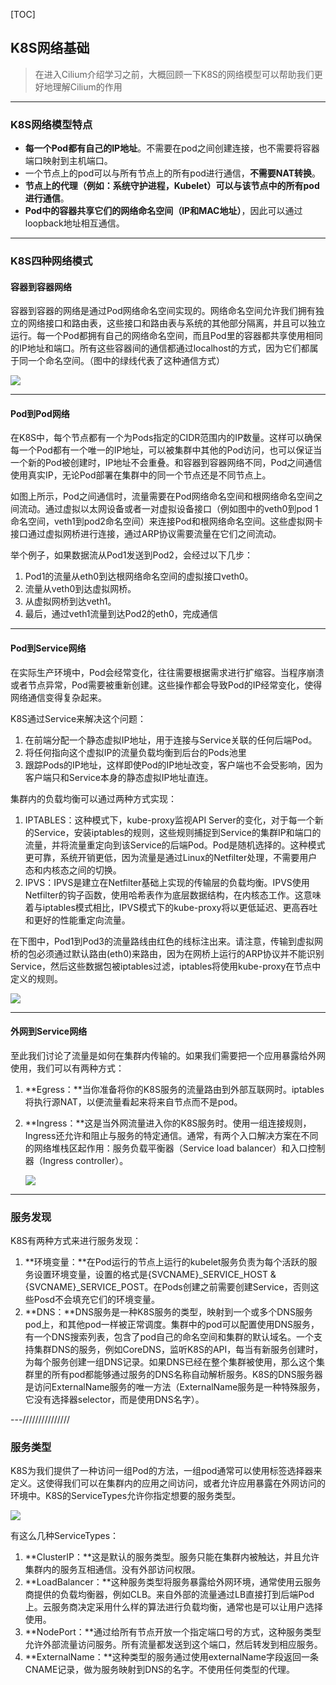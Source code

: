 [TOC]

## K8S网络基础

> 在进入Cilium介绍学习之前，大概回顾一下K8S的网络模型可以帮助我们更好地理解Cilium的作用

---

### K8S网络模型特点

- **每一个Pod都有自己的IP地址**。不需要在pod之间创建连接，也不需要将容器端口映射到主机端口。
- 一个节点上的pod可以与所有节点上的所有pod进行通信，**不需要NAT转换**。
- **节点上的代理（例如：系统守护进程，Kubelet）可以与该节点中的所有pod进行通信**。
- **Pod中的容器共享它们的网络命名空间（IP和MAC地址）**，因此可以通过loopback地址相互通信。

---

### K8S四种网络模式

#### 容器到容器网络

容器到容器的网络是通过Pod网络命名空间实现的。网络命名空间允许我们拥有独立的网络接口和路由表，这些接口和路由表与系统的其他部分隔离，并且可以独立运行。每一个Pod都拥有自己的网络命名空间，而且Pod里的容器都共享使用相同的IP地址和端口。所有这些容器间的通信都通过localhost的方式，因为它们都属于同一个命名空间。（图中的绿线代表了这种通信方式）

![](https://mmbiz.qpic.cn/sz_mmbiz_jpg/vibjb3KpB2ay6ErgWiaDIpbjsUorz9KQvVcltib73Z53WZQLI45TuNZN0lXuGMjr9yBQS7q7L8cAicF8QpuUXJXMcQ/0?wx_fmt=jpeg)

---

#### Pod到Pod网络

在K8S中，每个节点都有一个为Pods指定的CIDR范围内的IP数量。这样可以确保每一个Pod都有一个唯一的IP地址，可以被集群中其他的Pod访问，也可以保证当一个新的Pod被创建时，IP地址不会重叠。和容器到容器网络不同，Pod之间通信使用真实IP，无论Pod部署在集群中的同一个节点还是不同节点上。

如图上所示，Pod之间通信时，流量需要在Pod网络命名空间和根网络命名空间之间流动。通过虚拟以太网设备或者一对虚拟设备接口（例如图中的veth0到pod 1命名空间，veth1到pod2命名空间）来连接Pod和根网络命名空间。这些虚拟网卡接口通过虚拟网桥进行连接，通过ARP协议需要流量在它们之间流动。

举个例子，如果数据流从Pod1发送到Pod2，会经过以下几步：

1. Pod1的流量从eth0到达根网络命名空间的虚拟接口veth0。
2. 流量从veth0到达虚拟网桥。
3. 从虚拟网桥到达veth1。
4. 最后，通过veth1流量到达Pod2的eth0，完成通信

---

#### Pod到Service网络

在实际生产环境中，Pod会经常变化，往往需要根据需求进行扩缩容。当程序崩溃或者节点异常，Pod需要被重新创建。这些操作都会导致Pod的IP经常变化，使得网络通信变得复杂起来。

K8S通过Service来解决这个问题：

1. 在前端分配一个静态虚拟IP地址，用于连接与Service关联的任何后端Pod。
2. 将任何指向这个虚拟IP的流量负载均衡到后台的Pods池里
3. 跟踪Pods的IP地址，这样即使Pod的IP地址改变，客户端也不会受影响，因为客户端只和Service本身的静态虚拟IP地址直连。

集群内的负载均衡可以通过两种方式实现：

1. IPTABLES：这种模式下，kube-proxy监视API Server的变化，对于每一个新的Service，安装iptables的规则，这些规则捕捉到Service的集群IP和端口的流量，并将流量重定向到该Service的后端Pod。Pod是随机选择的。这种模式更可靠，系统开销更低，因为流量是通过Linux的Netfilter处理，不需要用户态和内核态之间的切换。
2. IPVS：IPVS是建立在Netfilter基础上实现的传输层的负载均衡。IPVS使用Netfilter的钩子函数，使用哈希表作为底层数据结构，在内核态工作。这意味着与iptables模式相比，IPVS模式下的kube-proxy将以更低延迟、更高吞吐和更好的性能重定向流量。

在下图中，Pod1到Pod3的流量路线由红色的线标注出来。请注意，传输到虚拟网桥的包必须通过默认路由(eth0)来路由，因为在网桥上运行的ARP协议并不能识别Service，然后这些数据包被iptables过滤，iptables将使用kube-proxy在节点中定义的规则。

![](https://mmbiz.qpic.cn/sz_mmbiz_jpg/vibjb3KpB2ay6ErgWiaDIpbjsUorz9KQvVwA70mbg6T7obsELQOmYU1RsPcjdS0CbPyhYrylz4Ywd1KpkA9GGMxA/0?wx_fmt=jpeg)

---

#### 外网到Service网络

至此我们讨论了流量是如何在集群内传输的。如果我们需要把一个应用暴露给外网使用，我们可以有两种方式：

1. **Egress：**当你准备将你的K8S服务的流量路由到外部互联网时。iptables将执行源NAT，以便流量看起来将来自节点而不是pod。

2. **Ingress：**这是当外网流量进入你的K8S服务时。使用一组连接规则，Ingress还允许和阻止与服务的特定通信。通常，有两个入口解决方案在不同的网络堆栈区起作用：服务负载平衡器（Service load balancer）和入口控制器（Ingress controller）。

   ![](https://mmbiz.qpic.cn/sz_mmbiz_jpg/vibjb3KpB2ay6ErgWiaDIpbjsUorz9KQvVlmKHGkr9ibzFd7tcx8N6GZodp0w6wR67wA8HVgBOKeqbSm4vBIfd6aw/0?wx_fmt=jpeg)

---

### 服务发现

K8S有两种方式来进行服务发现：

1. **环境变量：**在Pod运行的节点上运行的kubelet服务负责为每个活跃的服务设置环境变量，设置的格式是{SVCNAME}\_SERVICE_HOST & {SVCNAME}_SERVICE_POST。在Pods创建之前需要创建Service，否则这些Posd不会填充它们的环境变量。
2. **DNS：**DNS服务是一种K8S服务的类型，映射到一个或多个DNS服务pod上，和其他pod一样被正常调度。集群中的pod可以配置使用DNS服务，有一个DNS搜索列表，包含了pod自己的命名空间和集群的默认域名。一个支持集群DNS的服务，例如CoreDNS，监听K8S的API，每当有新服务创建时，为每个服务创建一组DNS记录。如果DNS已经在整个集群被使用，那么这个集群里的所有pod都能够通过服务的DNS名称自动解析服务。K8S的DNS服务器是访问ExternalName服务的唯一方法（ExternalName服务是一种特殊服务，它没有选择器selector，而是使用DNS名字）。

---///////////////

### 服务类型

K8S为我们提供了一种访问一组Pod的方法，一组pod通常可以使用标签选择器来定义。这使得我们可以在集群内的应用之间访问，或者允许应用暴露在外网访问的环境中。K8S的ServiceTypes允许你指定想要的服务类型。

![](https://mmbiz.qpic.cn/sz_mmbiz_png/vibjb3KpB2ay6ErgWiaDIpbjsUorz9KQvVpzoLdM9Iqcnm0Zl2hwtwyNRKP5mu97ndl6zuwxxLsHDZCETS3fUk0Q/0?wx_fmt=png)

有这么几种ServiceTypes：

1. **ClusterIP：**这是默认的服务类型。服务只能在集群内被触达，并且允许集群内的服务互相通信。没有外部访问权限。
2. **LoadBalancer：**这种服务类型将服务暴露给外网环境，通常使用云服务商提供的负载均衡器，例如CLB。来自外部的流量通过LB直接打到后端Pod上。云服务商决定采用什么样的算法进行负载均衡，通常也是可以让用户选择使用。
3. **NodePort：**通过给所有节点开放一个指定端口号的方式，这种服务类型允许外部流量访问服务。所有流量都发送到这个端口，然后转发到相应服务。
4. **ExternalName：**这种类型的服务通过使用externalName字段返回一条CNAME记录，做为服务映射到DNS的名字。不使用任何类型的代理。



